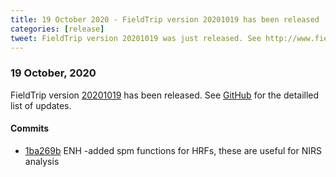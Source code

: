 ```yaml
---
title: 19 October 2020 - FieldTrip version 20201019 has been released
categories: [release]
tweet: FieldTrip version 20201019 was just released. See http://www.fieldtriptoolbox.org/#19-october-2020
---
```


### 19 October, 2020

FieldTrip version [20201019](http://github.com/fieldtrip/fieldtrip/releases/tag/20201019) has been released.
See [GitHub](https://github.com/fieldtrip/fieldtrip/compare/20201015...20201019) for the detailled list of updates.

#### Commits

- [1ba269b](http://github.com/fieldtrip/fieldtrip/commit/1ba269b) ENH -added spm functions for HRFs, these are useful for NIRS analysis
